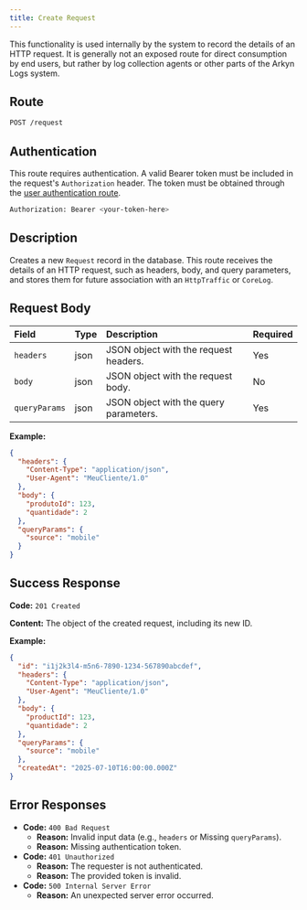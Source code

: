 ```yaml
---
title: Create Request
---
```


This functionality is used internally by the system to record the details of an HTTP request. It is generally not an exposed route for direct consumption by end users, but rather by log collection agents or other parts of the Arkyn Logs system.

## Route

```bash
POST /request
```

## Authentication

This route requires authentication. A valid Bearer token must be included in the request's `Authorization` header. The token must be obtained through the [user authentication route](/en/user/authuser/).

```bash
Authorization: Bearer <your-token-here>
```

## Description

Creates a new `Request` record in the database. This route receives the details of an HTTP request, such as headers, body, and query parameters, and stores them for future association with an `HttpTraffic` or `CoreLog`.

## Request Body

| Field         | Type | Description                            | Required |
| :------------ | :--- | :------------------------------------- | :------- |
| `headers`     | json | JSON object with the request headers.  | Yes      |
| `body`        | json | JSON object with the request body.     | No       |
| `queryParams` | json | JSON object with the query parameters. | Yes      |

**Example:**

```json
{
  "headers": {
    "Content-Type": "application/json",
    "User-Agent": "MeuCliente/1.0"
  },
  "body": {
    "produtoId": 123,
    "quantidade": 2
  },
  "queryParams": {
    "source": "mobile"
  }
}
```

## Success Response

**Code:** `201 Created`

**Content:** The object of the created request, including its new ID.

**Example:**

```json
{
  "id": "i1j2k3l4-m5n6-7890-1234-567890abcdef",
  "headers": {
    "Content-Type": "application/json",
    "User-Agent": "MeuCliente/1.0"
  },
  "body": {
    "productId": 123,
    "quantidade": 2
  },
  "queryParams": {
    "source": "mobile"
  },
  "createdAt": "2025-07-10T16:00:00.000Z"
}
```

## Error Responses

- **Code:** `400 Bad Request`
  - **Reason:** Invalid input data (e.g., `headers` or Missing `queryParams`).
  - **Reason:** Missing authentication token.
- **Code:** `401 Unauthorized`
  - **Reason:** The requester is not authenticated.
  - **Reason:** The provided token is invalid.
- **Code:** `500 Internal Server Error`
  - **Reason:** An unexpected server error occurred.
